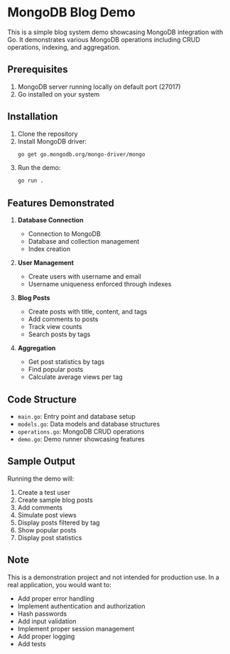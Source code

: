 # MongoDB Blog Demo

This is a simple blog system demo showcasing MongoDB integration with Go. It demonstrates various MongoDB operations including CRUD operations, indexing, and aggregation.

## Prerequisites

1. MongoDB server running locally on default port (27017)
2. Go installed on your system

## Installation

1. Clone the repository
2. Install MongoDB driver:
   ```bash
   go get go.mongodb.org/mongo-driver/mongo
   ```
3. Run the demo:
   ```bash
   go run .
   ```

## Features Demonstrated

1. **Database Connection**
   - Connection to MongoDB
   - Database and collection management
   - Index creation

2. **User Management**
   - Create users with username and email
   - Username uniqueness enforced through indexes

3. **Blog Posts**
   - Create posts with title, content, and tags
   - Add comments to posts
   - Track view counts
   - Search posts by tags

4. **Aggregation**
   - Get post statistics by tags
   - Find popular posts
   - Calculate average views per tag

## Code Structure

- `main.go`: Entry point and database setup
- `models.go`: Data models and database structures
- `operations.go`: MongoDB CRUD operations
- `demo.go`: Demo runner showcasing features

## Sample Output

Running the demo will:

1. Create a test user
2. Create sample blog posts
3. Add comments
4. Simulate post views
5. Display posts filtered by tag
6. Show popular posts
7. Display post statistics

## Note

This is a demonstration project and not intended for production use. In a real application, you would want to:

- Add proper error handling
- Implement authentication and authorization
- Hash passwords
- Add input validation
- Implement proper session management
- Add proper logging
- Add tests
